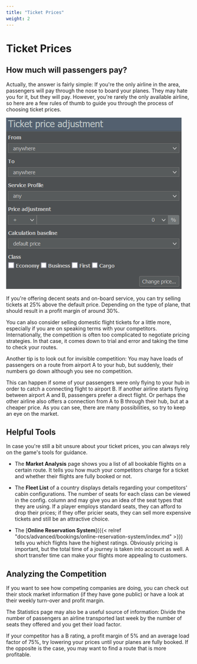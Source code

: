 ```yaml
---
title: "Ticket Prices"
weight: 2
---
```


# Ticket Prices

## How much will passengers pay?

Actually, the answer is fairly simple: If you're the only airline in the area, passengers will pay through the nose to board your planes. They may hate you for it, but they will pay. However, you're rarely the only available airline, so here are a few rules of thumb to guide you through the process of choosing ticket prices.

![Pricing Menu (Commercial Tab)](pricing_01.png "Pricing Menu")

If you're offering decent seats and on-board service, you can try selling tickets at 25% above the default price. Depending on the type of plane, that should result in a profit margin of around 30%.

You can also consider selling domestic flight tickets for a little more, especially if you are on speaking terms with your competitors. Internationally, the competition is often too complicated to negotiate pricing strategies. In that case, it comes down to trial and error and taking the time to check your routes.

Another tip is to look out for invisible competition: You may have loads of passengers on a route from airport A to your hub, but suddenly, their numbers go down although you see no competition.

This can happen if some of your passengers were only flying to your hub in order to catch a connecting flight to airport B. If another airline starts flying between airport A and B, passengers prefer a direct flight. Or perhaps the other airline also offers a connection from A to B through their hub, but at a cheaper price. As you can see, there are many possibilities, so try to keep an eye on the market.

## Helpful Tools

In case you're still a bit unsure about your ticket prices, you can always rely on the game's tools for guidance.

* The **Market Analysis** page shows you a list of all bookable flights on a certain route. It tells you how much your competitors charge for a ticket and whether their flights are fully booked or not.

* The **Fleet List** of a country displays details regarding your competitors' cabin configurations. The number of seats for each class can be viewed in the config. column and may give you an idea of the seat types that they are using. If a player employs standard seats, they can afford to drop their prices; if they offer pricier seats, they can sell more expensive tickets and still be an attractive choice.

* The [**Online Reservation System**]({{< relref "docs/advanced/bookings/online-reservation-system/index.md" >}}) tells you which flights have the highest ratings. Obviously pricing is important, but the total time of a journey is taken into account as well. A short transfer time can make your flights more appealing to customers.

## Analyzing the Competition

If you want to see how competing companies are doing, you can check out their stock market information (if they have gone public) or have a look at their weekly turn-over and profit margin.

The Statistics page may also be a useful source of information: Divide the number of passengers an airline transported last week by the number of seats they offered and you get their load factor.

If your competitor has a B rating, a profit margin of 5% and an average load factor of 75%, try lowering your prices until your planes are fully booked. If the opposite is the case, you may want to find a route that is more profitable.
